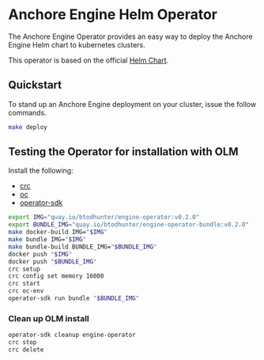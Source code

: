 # Anchore Engine Helm Operator

The Anchore Engine Operator provides an easy way to deploy the Anchore Engine Helm chart to kubernetes clusters.

This operator is based on the official [Helm Chart](https://github.com/anchore/anchore-charts/tree/master/stable/anchore-engine).

## Quickstart

To stand up an Anchore Engine deployment on your cluster, issue the follow commands.

```bash
make deploy
```

## Testing the Operator for installation with OLM

Install the following:

* [crc](https://code-ready.github.io/crc/)
* [oc](https://docs.openshift.com/container-platform/4.6/cli_reference/openshift_cli/getting-started-cli.html#installing-openshift-cli)
* [operator-sdk](https://sdk.operatorframework.io/docs/installation/)

```bash
export IMG="quay.io/btodhunter/engine-operator:v0.2.0"
export BUNDLE_IMG="quay.io/btodhunter/engine-operator-bundle:v0.2.0"
make docker-build IMG="$IMG"
make bundle IMG="$IMG"
make bundle-build BUNDLE_IMG="$BUNDLE_IMG"
docker push "$IMG"
docker push "$BUNDLE_IMG"
crc setup
crc config set memory 16000
crc start
crc oc-env
operator-sdk run bundle "$BUNDLE_IMG"
```

### Clean up OLM install

```bash
operator-sdk cleanup engine-operator
crc stop
crc delete
```